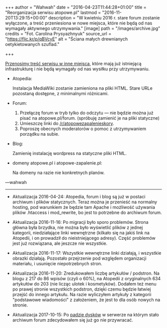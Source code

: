 +++
author = "Wahwah"
date = "2016-04-23T11:44:28+01:00"
title = "Reorganizacja serwisu atopowe.pl"
lastmod = "2016-11-20T13:29:15+00:00"
description = "W kwietniu 2016 r. stare forum zostanie wyłączone, a treść przeniesiona w nowe miejsca, które nie będą od nas wymagały aktywnego utrzymywania."
[image]
path = "/images/archive.jpg"
credits = "Fot. Carolina Prysyazhnyuk"
source_url = "https://flic.kr/p/qBVcyE"
alt = "Ściana małych drewnianych oetykietowanych szuflad."

+++

[Przenosimy treść serwisu w inne miejsca][reddit-opis], które mają już
istniejącą infrastrukturę i nie będą wymagały od nas wysiłku przy utrzymywaniu.

*   Atopedia:

    Instalacja MediaWiki zostanie zamieniona na pliki HTML. Stare URLe pozostaną
    dostępne, z minimalnymi różnicami.

*   Forum:

    1. Przełączę forum w tryb tylko do odczytu &mdash; nie będzie można już pisać na
       atopowe.pl/forum. (spróbuję zamienić je na pliki statyczne)
    1. Umieszczę linki do [/r/atopowezapalenieskory][reddit].
    1. Poproszę obecnych moderatorów o pomoc z utrzymywaniem porządku na subie.

*   Blog:

    Zamienię instalację wordpress na statyczne pliki HTML.

*   domeny atopowe.pl i atopowe-zapalenie.pl:

    Na domeny na razie nie konkretnych planów.

&mdash;wahwah

-------

*   Aktualizacja 2016-04-24: Atopedia, forum i blog są już w postaci archiwum i plików
    statycznych. Teraz można je przenieść na normalny hosting, pod warunkiem że
    będzie tam Apache i możliwość używania plików .htaccess i mod_rewrite, bo
    jest to potrzebne do archiwum forum.

*   Aktualizacja 2016-11-16: Po migracji było sporo problemów. Strona główna
    była brzydka, nie można było wyświetlić plików z jednej kategorii,
    niedziałające linki wewnętrzne (kilkało się na jakiś link na Atopedii, i on
    prowadził do nieistniejącego adresy). Część problemów jest już rozwiązana,
    ale jeszcze nie wszystkie.

*   Aktualizacja 2016-11-17: Wszystkie wewnętrzne linki działają, i wszystkie
    obrazki działają. Pozostało przejrzenie pod względem organizacji materiału,
    i usunięcie niepotrzebnych stron.

*   Aktualizacja 2016-11-20: Zredukowałem liczbę artykułów / podstron. Na blogu
    z 217 do 86 wpisów (czyli o 60%), na Atopedii z oryginalnych 634 artykułów
    do 203 (nie licząc ulotek i kosmetyków). Dodałem też menu po prawej stronie
    wszystkich podstron, dzięki czemu będzie łatwiej przejść do innego artykułu.
    Na razie wyliczyłem artykuły z kategorii "podstawowe wiadomości" z
    założeniem, że jest to dla osób nowych na stronie.

*   Aktualizacja 2017-10-15: Po [padzie dysków][disk-crash] w serwerze na którym stało
    archiwum forum zdecydowałem się już go nie przywracać.

[reddit-opis]: https://www.reddit.com/r/atopowezapalenieskory/comments/4fb20l/reddit_i_wiki_plan_reorganizacji_atopowepl/
[reddit]: https://www.reddit.com/r/atopowezapalenieskory/
[github]: https://github.com/automatthias/atopowe-hugo
[disk-crash]: https://groups.google.com/d/msg/atopowe-team/6EHSTmClGF0/NXPfsleZBgAJ
